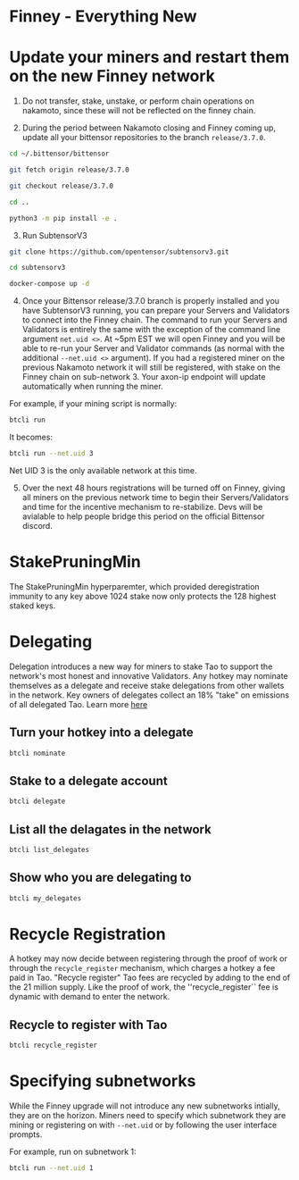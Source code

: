 # Finney - Everything New




# Update your miners and restart them on the new Finney network

1. Do not transfer, stake, unstake, or perform chain operations on nakamoto, since these will not be reflected on the finney chain.

2. During the period between Nakamoto closing and Finney coming up, update all your bittensor repositories to the branch ``release/3.7.0``.

```bash
cd ~/.bittensor/bittensor
```
```bash
git fetch origin release/3.7.0
```
```bash
git checkout release/3.7.0
```
```bash
cd ..
```
```bash
python3 -m pip install -e .
```

3. Run SubtensorV3

```bash
git clone https://github.com/opentensor/subtensorv3.git
```
```bash
cd subtensorv3
```
```bash
docker-compose up -d
```

4. Once your Bittensor release/3.7.0 branch is properly installed and you have SubtensorV3 running, you can prepare your Servers and Validators to connect into the Finney chain. The command to run your Servers and Validators is entirely the same with the exception of the command line argument ``net.uid <>``. At ~5pm EST we will open Finney and you will be able to re-run your Server and Validator commands (as normal with the additional ``--net.uid <>`` argument). If you had a registered miner on the previous Nakamoto network it will still be registered, with stake on the Finney chain on sub-network 3. Your axon-ip endpoint will update automatically when running the miner.

For example, if your mining script is normally:

```bash
btcli run
```

It becomes:

```bash
btcli run --net.uid 3
```

Net UID 3 is the only available network at this time.

5. Over the next 48 hours registrations will be turned off on Finney, giving all miners on the previous network time to begin their Servers/Validators and time for the incentive mechanism to re-stabilize. Devs will be avialable to help people bridge this period on the official Bittensor discord.

# StakePruningMin

The StakePruningMin hyperparemter, which provided deregistration immunity to any key above 1024 stake now only protects the 128 highest staked keys.

# Delegating

Delegation introduces a new way for miners to stake Tao to support the network's most honest and innovative Validators. Any hotkey may nominate themselves as a delegate and receive stake delegations from other wallets in the network. Key owners of delegates collect an 18% "take" on emissions of all delegated Tao.
Learn more [here](Delegation.md)
## Turn your hotkey into a delegate
```bash
btcli nominate
```
## Stake to a delegate account
```bash
btcli delegate
```
## List all the delagates in the network
```bash
btcli list_delegates
```
## Show who you are delegating to
```bash
btcli my_delegates
```

# Recycle Registration

A hotkey may now decide between registering through the proof of work or through the ``recycle_register`` mechanism, which charges a hotkey a fee paid in Tao. "Recycle register" Tao fees are recycled by adding to the end of the 21 million supply. Like the proof of work, the ''recycle_register`` fee is dynamic with demand to enter the network.

## Recycle to register with Tao

```bash
btcli recycle_register
```

# Specifying subnetworks

While the Finney upgrade will not introduce any new subnetworks intially, they are on the horizon. Miners need to specify which subnetwork they are mining or registering on with ``--net.uid`` or by following the user interface prompts.

For example, run on subnetwork 1:

```bash
btcli run --net.uid 1
```